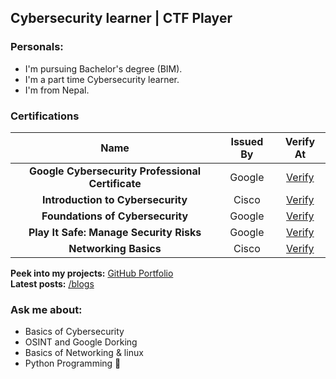 
## Cybersecurity learner | CTF Player

### **Personals:**
- I'm pursuing Bachelor's degree (BIM).
- I'm a part time Cybersecurity learner.
- I'm from Nepal.


### **Certifications**

|                   Name                       |    Issued By     |                                                                                   Verify At                                                                                    |
| :-------------------------------------------------: | :--------------: | :----------------------------------------------------------------------------------------------------------------------------------------------------------------------------: |
| **Google Cybersecurity Professional Certificate**                      |Google   | [Verify](https://coursera.org/share/f4802ac2914d0802fdfc3fc834384a04)     |  
| **Introduction to Cybersecurity**        |        Cisco |  [Verify](https://www.credly.com/badges/dd9f1062-d079-424f-bf69-248c61a0746a/public_url) |
| **Foundations of Cybersecurity**         |       Google |  [Verify](https://www.coursera.org/account/accomplishments/verify/CQMR5MHQSKKK)  |
|   **Play It Safe: Manage Security Risks**  |    Google |  [Verify](https://www.coursera.org/verify/4BS63BFBNSPU)  |
| **Networking Basics**                      |Cisco   | [Verify](https://www.credly.com/badges/7f42f3d5-5d39-4fc3-87e8-2c80aa0fbd78/public_url)     |   
                  




**Peek into my projects:** [GitHub Portfolio](https://github.com/cybercena)  
**Latest posts:** [/blogs]()

### **Ask me about:** 
- Basics of Cybersecurity
- OSINT and Google Dorking
- Basics of Networking & linux
- Python Programming 🐍


